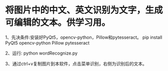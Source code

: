 # 将图片中的中文、英文识别为文字，生成可编辑的文本。供学习用。

1、先决条件:安装好PyQt5，opencv-python，Pillow和pytesseract。
pip install PyQt5 opencv-python Pillow pytesseract

2、运行:
python wordRecognize.py

3、通过ctrl+v复制图片到本软件，点击菜单识别，右侧为识别后的文本。
